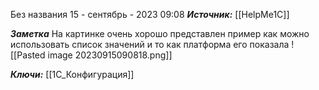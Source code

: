 
Без названия
 15 - сентябрь - 2023  09:08 
***Источник:*** [[HelpMe1C]]

***Заметка*** 
На картинке очень хорошо представлен пример как можно использовать список значений и то как платформа его показала
![[Pasted image 20230915090818.png]]

***Ключи:*** [[1С_Конфигурация]]